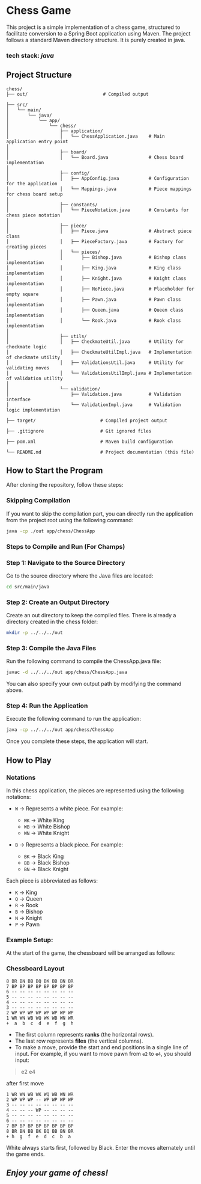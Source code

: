 # Chess Game

This project is a simple implementation of a chess game, structured to facilitate 
conversion to a Spring Boot application using Maven. 
The project follows a standard Maven directory structure.
It is purely created in java.
### tech stack: *java*

## Project Structure
```plaintext
chess/
├── out/                            # Compiled output

├── src/
│   └── main/
│       └── java/
│           └── app/
│               └── chess/
│                   ├── application/
│                   │   └── ChessApplication.java    # Main application entry point
│
│                   ├── board/
│                   │   └── Board.java               # Chess board implementation
│
│                   ├── config/
│                   │   ├── AppConfig.java           # Configuration for the application
│                   │   └── Mappings.java            # Piece mappings for chess board setup
│
│                   ├── constants/
│                   │   └── PieceNotation.java       # Constants for chess piece notation
│
│                   ├── piece/
│                   │   ├── Piece.java               # Abstract piece class
│                   │   ├── PieceFactory.java        # Factory for creating pieces
│                   │   └── pieces/
│                   │       ├── Bishop.java          # Bishop class implementation
│                   │       ├── King.java            # King class implementation
│                   │       ├── Knight.java          # Knight class implementation
│                   │       ├── NoPiece.java         # Placeholder for empty square
│                   │       ├── Pawn.java            # Pawn class implementation
│                   │       ├── Queen.java           # Queen class implementation
│                   │       └── Rook.java            # Rook class implementation
│
│                   ├── utils/
│                   │   ├── CheckmateUtil.java       # Utility for checkmate logic
│                   │   ├── CheckmateUtilImpl.java   # Implementation of checkmate utility
│                   │   ├── ValidationsUtil.java     # Utility for validating moves
│                   │   └── ValidationsUtilImpl.java # Implementation of validation utility
│
│                   └── validation/
│                       ├── Validation.java          # Validation interface
│                       └── ValidationImpl.java      # Validation logic implementation

├── target/                        # Compiled project output

├── .gitignore                     # Git ignored files

├── pom.xml                        # Maven build configuration

└── README.md                      # Project documentation (this file)
```

## How to Start the Program
After cloning the repository, follow these steps:

### Skipping Compilation

If you want to skip the compilation part, you can directly run the application from the project root using the following command:
```bash
java -cp ./out app/chess/ChessApp
```


### Steps to Compile and Run (For Champs)

### Step 1: Navigate to the Source Directory
Go to the source directory where the Java files are located:
```bash
cd src/main/java
```
### Step 2: Create an Output Directory
Create an out directory to keep the compiled files. There is already a directory created in the chess folder:
```bash
mkdir -p ../../../out
```

### Step 3: Compile the Java Files
Run the following command to compile the ChessApp.java file:
```bash
javac -d ../../../out app/chess/ChessApp.java
```
You can also specify your own output path by modifying the command above.

### Step 4: Run the Application
Execute the following command to run the application:
```bash
java -cp ../../../out app/chess/ChessApp
```
Once you complete these steps, the application will start.

## How to Play
### Notations

In this chess application, the pieces are represented using the following notations:

- `W` → Represents a white piece. For example:
    - `WK` → White King
    - `WB` → White Bishop
    - `WN` → White Knight

- `B` → Represents a black piece. For example:
    - `BK` → Black King
    - `BB` → Black Bishop
    - `BN` → Black Knight

Each piece is abbreviated as follows:
- `K` → King
- `Q` → Queen
- `R` → Rook
- `B` → Bishop
- `N` → Knight
- `P` → Pawn

### Example Setup:

At the start of the game, the chessboard will be arranged as follows:


### Chessboard Layout

```
8 BR BN BB BQ BK BB BN BR
7 BP BP BP BP BP BP BP BP
6 -- -- -- -- -- -- -- --
5 -- -- -- -- -- -- -- --
4 -- -- -- -- -- -- -- --
3 -- -- -- -- -- -- -- --
2 WP WP WP WP WP WP WP WP
1 WR WN WB WQ WK WB WN WR
+  a  b  c  d  e  f  g  h
```
+ The first column represents **ranks** (the horizontal rows).
+ The last row represents **files** (the vertical columns).
+ To make a move, provide the start and end positions in a single line of input. For example, if you want to move pawn from `e2` to `e4`, you should input:

> e2 e4

after first move
```
1 WR WN WB WK WQ WB WN WR 
2 WP WP WP -- WP WP WP WP 
3 -- -- -- -- -- -- -- -- 
4 -- -- -- WP -- -- -- -- 
5 -- -- -- -- -- -- -- -- 
6 -- -- -- -- -- -- -- -- 
7 BP BP BP BP BP BP BP BP 
8 BR BN BB BK BQ BB BN BR 
+ h  g  f  e  d  c  b  a  

```
White always starts first, followed by Black.
Enter the moves alternately until the game ends.


## *Enjoy your game of chess!*

